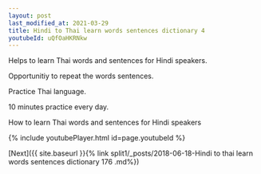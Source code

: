 ```yaml
---
layout: post
last_modified_at: 2021-03-29
title: Hindi to Thai learn words sentences dictionary 4 
youtubeId: uQfOaHKRNkw
---
```

 
 
Helps to learn Thai words and sentences for Hindi speakers.

Opportunitiy to repeat the words sentences. 

Practice Thai language. 
 
10 minutes practice every day. 
 
How to learn Thai words and sentences for Hindi speakers 
 
{% include youtubePlayer.html id=page.youtubeId %}
 
 
[Next]({{ site.baseurl }}{% link  split1/_posts/2018-06-18-Hindi to thai learn words sentences dictionary 176 .md%})
 
